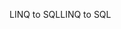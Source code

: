 <span data-ttu-id="e9e61-101">LINQ to SQL</span><span class="sxs-lookup"><span data-stu-id="e9e61-101">LINQ to SQL</span></span>